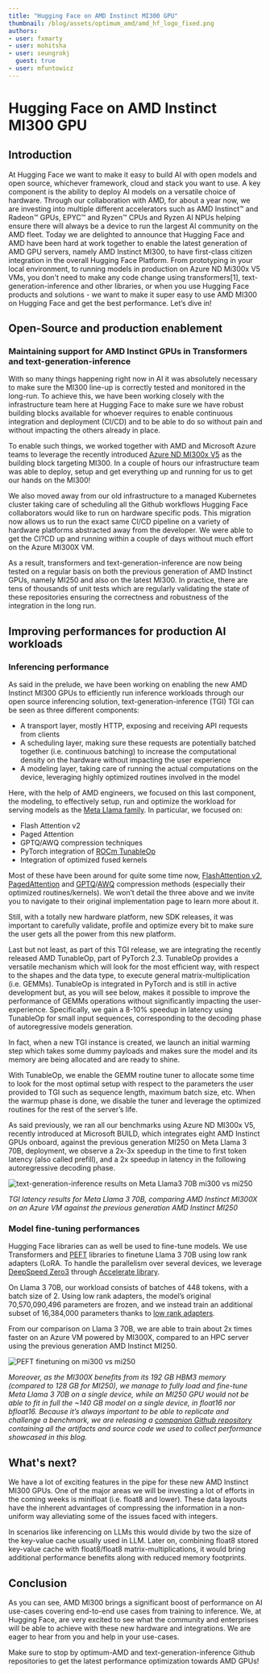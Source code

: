 ```yaml
---
title: "Hugging Face on AMD Instinct MI300 GPU"
thumbnail: /blog/assets/optimum_amd/amd_hf_logo_fixed.png
authors:
- user: fxmarty
- user: mohitsha
- user: seungrokj
  guest: true
- user: mfuntowicz
---
```


# Hugging Face on AMD Instinct MI300 GPU

## Introduction
At Hugging Face we want to make it easy to build AI with open models and open source, whichever framework, cloud and stack you want to use.
A key component is the ability to deploy AI models on a versatile choice of hardware. 
Through our collaboration with AMD, for about a year now, we are investing into multiple different accelerators such as AMD Instinct™ and Radeon™ GPUs, EPYC™ and Ryzen™ CPUs and Ryzen AI NPUs helping ensure there will always be a device to run the largest AI
community on the AMD fleet. 
Today we are delighted to announce that Hugging Face and AMD have been hard at work together to enable the latest generation of AMD GPU servers, namely AMD Instinct MI300, to have first-class citizen integration in the overall Hugging Face Platform. 
From prototyping in your local environment, to running models in production on Azure ND Mi300x V5 VMs, you don't need to make any code change using transformers[1], text-generation-inference and other libraries, or when you use Hugging Face products and solutions - we want to make it super easy to use AMD MI300 on Hugging Face and get the best performance.
Let’s dive in!

## Open-Source and production enablement
### Maintaining support for AMD Instinct GPUs in Transformers and text-generation-inference

With so many things happening right now in AI it was absolutely necessary to make sure the MI300 line-up is correctly tested and monitored in the long-run. 
To achieve this, we have been working closely with the infrastructure team here at Hugging Face to make sure we have robust building blocks available for whoever requires to enable continuous integration and deployment (CI/CD) and to be able to do so without pain and without impacting the others already in place.

To enable such things, we worked together with AMD and Microsoft Azure teams to leverage the recently introduced [Azure ND MI300x V5](https://techcommunity.microsoft.com/t5/azure-high-performance-computing/introducing-the-new-azure-ai-infrastructure-vm-series-nd-mi300x/ba-p/4145152) as the building block targeting MI300.
In a couple of hours our infrastructure team was able to deploy, setup and get everything up and running for us to get our hands on the MI300!

We also moved away from our old infrastructure to a managed Kubernetes cluster taking care of scheduling all the Github workflows Hugging Face collaborators would like to run on hardware specific pods.
This migration now allows us to run the exact same CI/CD pipeline on a variety of hardware platforms abstracted away from the developer.
We were able to get the CI?CD up and running within a couple of days without much effort on the Azure MI300X VM.

As a result, transformers and text-generation-inference are now being tested on a regular basis on both the previous generation of AMD Instinct GPUs, namely MI250 and also on the latest MI300. 
In practice, there are tens of thousands of unit tests which are regularly validating the state of these repositories ensuring the correctness and robustness of the integration in the long run.

## Improving performances for production AI workloads
### Inferencing performance

As said in the prelude, we have been working on enabling the new AMD Instinct MI300 GPUs to efficiently run inference workloads through our open source inferencing solution, text-generation-inference (TGI)
TGI can be seen as three different components: 
-	A transport layer, mostly HTTP, exposing and receiving API requests from clients
-	A scheduling layer, making sure these requests are potentially batched together (i.e. continuous batching) to increase the computational density on the hardware without impacting the user experience
-	A modeling layer, taking care of running the actual computations on the device, leveraging highly optimized routines involved in the model

Here, with the help of AMD engineers, we focused on this last component, the modeling, to effectively setup, run and optimize the workload for serving models as the [Meta Llama family](https://huggingface.co/meta-llama). In particular, we focused on:
-	Flash Attention v2
-	Paged Attention
-	GPTQ/AWQ compression techniques
-	PyTorch integration of [ROCm TunableOp](https://github.com/pytorch/pytorch/tree/main/aten/src/ATen/cuda/tunable)
-	Integration of optimized fused kernels

Most of these have been around for quite some time now, [FlashAttention v2](https://huggingface.co/papers/2307.08691), [PagedAttention](https://huggingface.co/papers/2309.06180) and [GPTQ](https://huggingface.co/papers/2210.17323)/[AWQ](https://huggingface.co/papers/2306.00978) compression methods (especially their optimized routines/kernels). We won’t detail the three above and we invite you to navigate to their original implementation page to learn more about it. 

Still, with a totally new hardware platform, new SDK releases, it was important to carefully validate, profile and optimize every bit to make sure the user gets all the power from this new platform.

Last but not least, as part of this TGI release, we are integrating the recently released AMD TunableOp, part of PyTorch 2.3.
TunableOp provides a versatile mechanism which will look for the most efficient way, with respect to the shapes and the data type, to execute general matrix-multiplication (i.e. GEMMs).
TunableOp is integrated in PyTorch and is still in active development but, as you will see below, makes it possible to improve the performance of GEMMs operations without significantly impacting the user-experience. 
Specifically, we gain a 8-10% speedup in latency using TunableOp for small input sequences, corresponding to the decoding phase of autoregressive models generation.

In fact, when a new TGI instance is created, we launch an initial warming step which takes some dummy payloads and makes sure the model and its memory are being allocated and are ready to shine. 

With TunableOp, we enable the GEMM routine tuner to allocate some time to look for the most optimal setup with respect to the parameters the user provided to TGI such as sequence length, maximum batch size, etc. 
When the warmup phase is done, we disable the tuner and leverage the optimized routines for the rest of the server’s life.

As said previously, we ran all our benchmarks using Azure ND MI300x V5, recently introduced at Microsoft BUILD, which integrates eight AMD Instinct GPUs onboard, against the previous generation MI250 on Meta Llama 3 70B, deployment, we observe a 2x-3x speedup in the time to first token latency (also called prefill), and a 2x speedup in latency in the following autoregressive decoding phase. 

![text-generation-inference results on Meta Llama3 70B mi300 vs mi250](assets/hf-amd-mi300/tgi_mi300_vs_mi250.png)

_TGI latency results for Meta Llama 3 70B, comparing AMD Instinct MI300X on an Azure VM against the previous generation AMD Instinct MI250_

### Model fine-tuning performances

Hugging Face libraries can as well be used to fine-tune models. 
We use Transformers and [PEFT](https://github.com/huggingface/peft) libraries to finetune Llama 3 70B using low rank adapters (LoRA. To handle the parallelism over several devices, we leverage [DeepSpeed Zero3](https://deepspeed.readthedocs.io/en/latest/zero3.html) through [Accelerate library](https://huggingface.co/docs/accelerate/usage_guides/deepspeed).

On Llama 3 70B, our workload consists of batches of 448 tokens, with a batch size of 2. Using low rank adapters, the model’s original 70,570,090,496 parameters are frozen, and we instead train an additional subset of 16,384,000 parameters thanks to [low rank adapters](https://arxiv.org/abs/2106.09685).

From our comparison on Llama 3 70B, we are able to train about 2x times faster on an Azure VM powered by MI300X, compared to an HPC server using the previous generation AMD Instinct MI250.

![PEFT finetuning on mi300 vs mi250](assets/hf-amd-mi300/peft_finetuning_mi300_vs_mi250.png)

_Moreover, as the MI300X benefits from its 192 GB HBM3 memory (compared to 128 GB for MI250), we manage to fully load and fine-tune Meta Llama 3 70B on a single device, while an MI250 GPU would not be able to fit in full the ~140 GB model on a single device, in float16 nor bfloat16._
_Because it’s always important to be able to replicate and challenge a benchmark, we are releasing a [companion Github repository](https://github.com/huggingface/hf-rocm-benchmark) containing all the artifacts and source code we used to collect performance showcased in this blog._


## What's next?

We have a lot of exciting features in the pipe for these new AMD Instinct MI300 GPUs. 
One of the major areas we will be investing a lot of efforts in the coming weeks is minifloat (i.e. float8 and lower). 
These data layouts have the inherent advantages of compressing the information in a non-uniform way alleviating some of the issues faced with integers. 

In scenarios like inferencing on LLMs this would divide by two the size of the key-value cache usually used in LLM. 
Later on, combining float8 stored key-value cache with float8/float8 matrix-multiplications, it would bring additional performance benefits along with reduced memory footprints.

## Conclusion

As you can see, AMD MI300 brings a significant boost of performance on AI use-cases covering end-to-end use cases from training to inference. 
We, at Hugging Face, are very excited to see what the community and enterprises will be able to achieve with these new hardware and integrations. 
We are eager to hear from you and help in your use-cases.

Make sure to stop by optimum-AMD and text-generation-inference Github repositories to get the latest performance optimization towards AMD GPUs!
